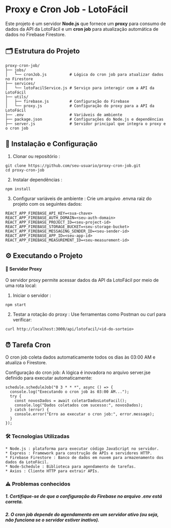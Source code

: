 # Proxy e Cron Job - LotoFácil

Este projeto é um servidor **Node.js** que fornece um **proxy** para consumo de dados da API da LotoFácil e um **cron job** para atualização automática de dados no Firebase Firestore.

## 🗂️ Estrutura do Projeto

```plaintext
proxy-cron-job/
├── jobs/
│   └── cronJob.js          # Lógica do cron job para atualizar dados no Firestore
├── services/
│   └── lotoFacilService.js # Serviço para interagir com a API da LotoFácil
├── utils/
│   ├── firebase.js         # Configuração do Firebase
│   └── proxy.js            # Configuração do proxy para a API da LotoFácil
├── .env                    # Variáveis de ambiente
├── package.json            # Configurações do Node.js e dependências
├── server.js               # Servidor principal que integra o proxy e o cron job

```

## 🚀 Instalação e Configuração
1. Clonar ou repositório :
```
git clone https://github.com/seu-usuario/proxy-cron-job.git
cd proxy-cron-job
```
2. Instalar dependências :
```
npm install
```
3. Configurar variáveis ​​de ambiente : Crie um arquivo .envna raiz do projeto com os seguintes dados:
```
REACT_APP_FIREBASE_API_KEY=<sua-chave>
REACT_APP_FIREBASE_AUTH_DOMAIN=<seu-auth-domain>
REACT_APP_FIREBASE_PROJECT_ID=<seu-project-id>
REACT_APP_FIREBASE_STORAGE_BUCKET=<seu-storage-bucket>
REACT_APP_FIREBASE_MESSAGING_SENDER_ID=<seu-sender-id>
REACT_APP_FIREBASE_APP_ID=<seu-app-id>
REACT_APP_FIREBASE_MEASUREMENT_ID=<seu-measurement-id>
```

## ⚙️ Executando o Projeto
#### 🔗 Servidor Proxy
O servidor proxy permite acessar dados da API da LotoFácil por meio de uma rota local:

1. Iniciar o servidor :
```
npm start
```
2. Testar a rotação do proxy : Use ferramentas como Postman ou curl para verificar:
```
curl http://localhost:3000/api/lotofacil/<id-do-sorteio>
```

## ⏰ Tarefa Cron
O cron job coleta dados automaticamente todos os dias às 03:00 AM e atualiza o Firestore.

Configuração do cron job:
A lógica é inovadora no arquivo server.jse definido para executar automaticamente:
```plaintext
schedule.scheduleJob("0 3 * * *", async () => {
  console.log("Executando o cron job às 03:00 AM...");
  try {
    const novosDados = await coletarDadosLotoFacil();
    console.log("Dados coletados com sucesso:", novosDados);
  } catch (error) {
    console.error("Erro ao executar o cron job:", error.message);
  }
});
```

### 🛠️ Tecnologias Utilizadas
```
* Node.js : plataforma para executar código JavaScript no servidor.
* Express : Framework para construção de APIs e servidores HTTP.
* Firebase Firestore : Banco de dados em nuvem para armazenamento dos dados da LotoFácil.
* Node-Schedule : Biblioteca para agendamento de tarefas.
* Axios : Cliente HTTP para extrair APIs.
```

### ⚠️ Problemas conhecidos

##### 1. Certifique-se de que a configuração do Firebase no arquivo .env está correta.
##### 2. O cron job depende do agendamento em um servidor ativo (ou seja, não funciona se o servidor estiver inativo).

